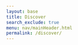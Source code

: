```yaml
---
layout: base
title: Discover
search_exclude: true
menu: nav/mainHeader.html
permalink: /discover/
---
```





<html lang="en">
<head>
    <meta charset="UTF-8">
    <meta name="viewport" content="width=device-width, initial-scale=1.0">
    <title>Discover - ShotSpot</title>
    <script src="https://cdn.tailwindcss.com"></script>
    <link rel="stylesheet" href="https://cdnjs.cloudflare.com/ajax/libs/font-awesome/6.4.0/css/all.min.css">
    <style>
        .gradient-bg {
            background: linear-gradient(135deg, #1e293b 0%, #0f172a 100%);
        }
        
        .photo-card {
            transition: all 0.3s ease;
            break-inside: avoid;
        }
        
        .photo-card:hover {
            transform: translateY(-5px);
            box-shadow: 0 20px 40px rgba(0,0,0,0.15);
        }
        
        .masonry-grid {
            column-count: 1;
            column-gap: 1.5rem;
        }
        
        @media (min-width: 640px) {
            .masonry-grid { column-count: 2; }
        }
        
        @media (min-width: 1024px) {
            .masonry-grid { column-count: 3; }
        }
        
        @media (min-width: 1280px) {
            .masonry-grid { column-count: 4; }
        }
        
        .like-btn {
            transition: all 0.3s ease;
        }
        
        .like-btn.liked {
            color: #ef4444;
            transform: scale(1.2);
        }
        
        .photo-overlay {
            background: linear-gradient(to top, rgba(0,0,0,0.7) 0%, transparent 50%);
        }
        
        .nav-link {
            position: relative;
        }

        .nav-link::after {
            content: "";
            position: absolute;
            width: 0;
            height: 2px;
            bottom: -2px;
            left: 0;
            background-color: #f59e0b;
            transition: width 0.3s ease;
        }

        .nav-link:hover::after {
            width: 100%;
        }
    </style>
</head>
<body class="bg-gray-50 min-h-screen">


    <!-- Main Content -->
    <div class="container mx-auto px-6 py-8">
        <div class="text-center mb-12">
            <h1 class="text-4xl font-bold text-gray-800 mb-4">Discover Amazing Photography</h1>
            <p class="text-xl text-gray-600 max-w-2xl mx-auto">Explore stunning images from talented photographers around the world. Like, download, and get inspired.</p>
        </div>

        <!-- Photos Grid -->
        <div class="masonry-grid" id="photos-grid">
            <!-- Photos will be inserted here by JavaScript -->
        </div>

        <!-- Load More Button -->
        <div class="text-center mt-12">
            <button id="load-more" class="px-8 py-3 bg-amber-500 hover:bg-amber-600 text-white font-semibold rounded-lg transition duration-300 transform hover:scale-105">
                <i class="fas fa-plus mr-2"></i>Load More Photos
            </button>
        </div>
    </div>

    <script>
        // Photo data with Unsplash images and random photographer handles
        const photos = [
            {
                url: 'https://images.unsplash.com/photo-1506905925346-21bda4d32df4?w=800&h=1200&fit=crop',
                photographer: '@mountain_explorer',
                likes: 234,
                id: 1
            },
            {
                url: 'https://images.unsplash.com/photo-1441974231531-c6227db76b6e?w=800&h=600&fit=crop',
                photographer: '@forest_wanderer',
                likes: 189,
                id: 2
            },
            {
                url: 'https://images.unsplash.com/photo-1469474968028-56623f02e42e?w=800&h=1000&fit=crop',
                photographer: '@sky_chaser',
                likes: 412,
                id: 3
            },
            {
                url: 'https://images.unsplash.com/photo-1508739773434-c26b3d09e071?w=800&h=1200&fit=crop',
                photographer: '@ocean_dreamer',
                likes: 356,
                id: 4
            },
            {
                url: 'https://images.unsplash.com/photo-1518837695005-2083093ee35b?w=800&h=800&fit=crop',
                photographer: '@urban_lens',
                likes: 178,
                id: 5
            },
            {
                url: 'https://images.unsplash.com/photo-1501594907352-04cda38ebc29?w=800&h=1000&fit=crop',
                photographer: '@sunset_seeker',
                likes: 298,
                id: 6
            },
            {
                url: 'https://images.unsplash.com/photo-1470071459604-3b5ec3a7fe05?w=800&h=1200&fit=crop',
                photographer: '@peak_hunter',
                likes: 445,
                id: 7
            },
            {
                url: 'https://images.unsplash.com/photo-1426604966848-d7adac402bff?w=800&h=900&fit=crop',
                photographer: '@nature_shots',
                likes: 267,
                id: 8
            },
            {
                url: 'https://images.unsplash.com/photo-1493246507139-91e8fad9978e?w=800&h=1100&fit=crop',
                photographer: '@wave_rider',
                likes: 334,
                id: 9
            },
            {
                url: 'https://images.unsplash.com/photo-1465146344425-f00d5f5c8f07?w=800&h=800&fit=crop',
                photographer: '@green_thumb',
                likes: 156,
                id: 10
            },
            {
                url: 'https://images.unsplash.com/photo-1519904981063-b0cf448d479e?w=800&h=1200&fit=crop',
                photographer: '@city_lights',
                likes: 389,
                id: 11
            },
            {
                url: 'https://images.unsplash.com/photo-1472214103451-9374bd1c798e?w=800&h=1000&fit=crop',
                photographer: '@wild_life',
                likes: 523,
                id: 12
            },
            {
                url: 'https://images.unsplash.com/photo-1544077960-604201fe74bc?w=800&h=600&fit=crop',
                photographer: '@home_vibes',
                likes: 201,
                id: 13
            },
            {
                url: 'https://images.unsplash.com/photo-1506905925346-21bda4d32df4?w=800&h=1100&fit=crop',
                photographer: '@adventure_awaits',
                likes: 445,
                id: 14
            },
            {
                url: 'https://images.unsplash.com/photo-1441974231531-c6227db76b6e?w=800&h=900&fit=crop',
                photographer: '@minimalist_eye',
                likes: 312,
                id: 15
            }
        ];

        let likedPhotos = new Set();
        let currentPhotoIndex = 0;
        const photosPerLoad = 8;

        function createPhotoCard(photo) {
            const isLiked = likedPhotos.has(photo.id);
            
            return `
                <div class="photo-card bg-white rounded-xl shadow-lg overflow-hidden mb-6 relative group">
                    <div class="relative overflow-hidden">
                        <img src="${photo.url}" alt="Photo by ${photo.photographer}" class="w-full object-cover transition-transform duration-300 group-hover:scale-105">
                        <div class="photo-overlay absolute inset-0 opacity-0 group-hover:opacity-100 transition-opacity duration-300">
                            <div class="absolute bottom-4 left-4 right-4 flex justify-between items-end">
                                <span class="text-white font-medium text-sm bg-black bg-opacity-50 px-2 py-1 rounded">
                                    ${photo.photographer}
                                </span>
                                <div class="flex space-x-2">
                                    <button onclick="toggleLike(${photo.id})" class="like-btn bg-white bg-opacity-20 backdrop-blur-sm text-white p-2 rounded-full hover:bg-opacity-30 transition ${isLiked ? 'liked' : ''}">
                                        <i class="fas fa-heart"></i>
                                    </button>
                                    <button onclick="downloadPhoto('${photo.url}', '${photo.photographer}')" class="bg-white bg-opacity-20 backdrop-blur-sm text-white p-2 rounded-full hover:bg-opacity-30 transition">
                                        <i class="fas fa-download"></i>
                                    </button>
                                </div>
                            </div>
                        </div>
                    </div>
                    <div class="p-4">
                        <div class="flex items-center justify-between">
                            <span class="text-gray-600 text-sm">${photo.photographer}</span>
                            <div class="flex items-center space-x-4">
                                <button onclick="toggleLike(${photo.id})" class="like-btn flex items-center space-x-1 text-gray-600 hover:text-red-500 transition ${isLiked ? 'liked text-red-500' : ''}">
                                    <i class="fas fa-heart"></i>
                                    <span class="like-count-${photo.id}">${photo.likes + (isLiked ? 1 : 0)}</span>
                                </button>
                                <button onclick="downloadPhoto('${photo.url}', '${photo.photographer}')" class="text-gray-600 hover:text-amber-500 transition">
                                    <i class="fas fa-download"></i>
                                </button>
                            </div>
                        </div>
                    </div>
                </div>
            `;
        }

        function loadPhotos() {
            const grid = document.getElementById('photos-grid');
            const endIndex = Math.min(currentPhotoIndex + photosPerLoad, photos.length);
            
            for (let i = currentPhotoIndex; i < endIndex; i++) {
                grid.innerHTML += createPhotoCard(photos[i]);
            }
            
            currentPhotoIndex = endIndex;
            
            if (currentPhotoIndex >= photos.length) {
                document.getElementById('load-more').style.display = 'none';
            }
        }

        function toggleLike(photoId) {
            const photo = photos.find(p => p.id === photoId);
            const likeButtons = document.querySelectorAll(`button[onclick="toggleLike(${photoId})"]`);
            const likeCountElements = document.querySelectorAll(`.like-count-${photoId}`);
            
            if (likedPhotos.has(photoId)) {
                likedPhotos.delete(photoId);
                likeButtons.forEach(btn => {
                    btn.classList.remove('liked', 'text-red-500');
                });
                likeCountElements.forEach(el => {
                    el.textContent = photo.likes;
                });
            } else {
                likedPhotos.add(photoId);
                likeButtons.forEach(btn => {
                    btn.classList.add('liked', 'text-red-500');
                });
                likeCountElements.forEach(el => {
                    el.textContent = photo.likes + 1;
                });
            }
        }

        async function downloadPhoto(url, photographer) {
            try {
                const response = await fetch(url);
                const blob = await response.blob();
                const downloadUrl = window.URL.createObjectURL(blob);
                
                const link = document.createElement('a');
                link.href = downloadUrl;
                link.download = `photo-by-${photographer.replace('@', '')}.jpg`;
                document.body.appendChild(link);
                link.click();
                document.body.removeChild(link);
                
                window.URL.revokeObjectURL(downloadUrl);
                
                // Show success message
                showNotification('Photo downloaded successfully!', 'success');
            } catch (error) {
                showNotification('Failed to download photo', 'error');
            }
        }

        function showNotification(message, type) {
            const notification = document.createElement('div');
            notification.className = `fixed top-20 right-4 px-6 py-3 rounded-lg text-white font-medium z-50 transform translate-x-full transition-transform duration-300 ${
                type === 'success' ? 'bg-green-500' : 'bg-red-500'
            }`;
            notification.textContent = message;
            
            document.body.appendChild(notification);
            
            setTimeout(() => {
                notification.classList.remove('translate-x-full');
            }, 100);
            
            setTimeout(() => {
                notification.classList.add('translate-x-full');
                setTimeout(() => {
                    document.body.removeChild(notification);
                }, 300);
            }, 3000);
        }

        // Event listeners
        document.addEventListener('DOMContentLoaded', function() {
            // Load initial photos
            loadPhotos();
            
            // Load more button
            document.getElementById('load-more').addEventListener('click', loadPhotos);
            
            // Mobile menu toggle
            document.getElementById('menu-toggle').addEventListener('click', function() {
                const mobileMenu = document.getElementById('mobile-menu');
                mobileMenu.classList.toggle('hidden');
            });
        });
    </script>
</body>
</html>